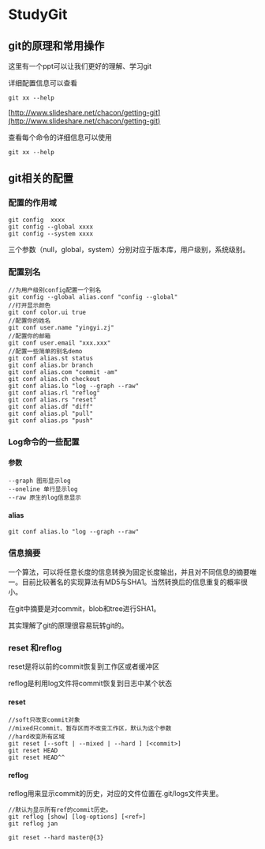 # StudyGit

## git的原理和常用操作

这里有一个ppt可以让我们更好的理解、学习git

详细配置信息可以查看

	git xx --help

[http://www.slideshare.net/chacon/getting-git](http://www.slideshare.net/chacon/getting-git)

查看每个命令的详细信息可以使用

	git xx --help

## git相关的配置

### 配置的作用域

	git config  xxxx
	git config --global xxxx
	git config --system xxxx

三个参数（null，global，system）分别对应于版本库，用户级别，系统级别。

### 配置别名
	
	//为用户级别config配置一个别名
	git config --global alias.conf "config --global"
	//打开显示颜色
	git conf color.ui true
	//配置你的姓名
	git conf user.name "yingyi.zj"
	//配置你的邮箱
	git conf user.email "xxx.xxx"
	//配置一些简单的别名demo
	git conf alias.st status
	git conf alias.br branch
	git conf alias.com "commit -am"
	git conf alias.ch checkout
	git conf alias.lo "log --graph --raw"
	git conf alias.rl "reflog"
	git conf alias.rs "reset"
	git conf alias.df "diff"
	git conf alias.pl "pull"
	git conf alias.ps "push"

### Log命令的一些配置
	
#### 参数
	--graph 图形显示log
	--oneline 单行显示log
	--raw 原生的log信息显示

#### alias

	git conf alias.lo "log --graph --raw"

### 信息摘要

一个算法，可以将任意长度的信息转换为固定长度输出，并且对不同信息的摘要唯一。目前比较著名的实现算法有MD5与SHA1。当然转换后的信息重复的概率很小。

在git中摘要是对commit，blob和tree进行SHA1。

其实理解了git的原理很容易玩转git的。

### reset 和reflog

reset是将以前的commit恢复到工作区或者缓冲区

reflog是利用log文件将commit恢复到日志中某个状态

#### reset
	//soft只改变commit对象
	//mixed只commit、暂存区而不改变工作区，默认为这个参数
	//hard改变所有区域
	git reset [--soft | --mixed | --hard ] [<commit>]
	git reset HEAD
	git reset HEAD^^

#### reflog
reflog用来显示commit的历史，对应的文件位置在.git/logs文件夹里。
	
	//默认为显示所有ref的commit历史。
	git reflog [show] [log-options] [<ref>]
	git reflog jan
	
	git reset --hard master@{3}